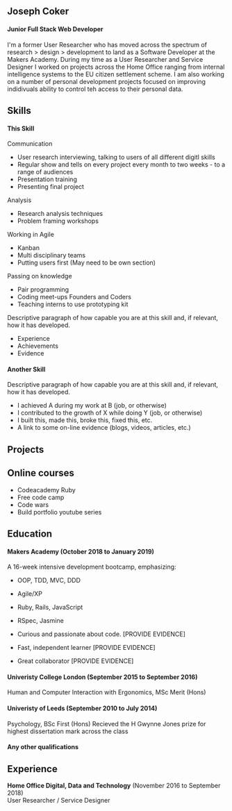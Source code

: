 ## Joseph Coker

#### Junior Full Stack Web Developer

I'm a former User Researcher who has moved across the spectrum of research > design > development to land as a Software Developer at the Makers Academy. During my time as a User Researcher and Service Designer I worked on projects across the Home Office ranging from internal intelligence systems to the EU citizen settlement scheme. I am also working on a number of personal development projects focused on improving indidivuals ability to control teh access to their personal data. 

## Skills

#### This Skill

Communication
- User research interviewing, talking to users of all different digitl skills
- Regular show and tells on every project every month to two weeks - to a range of audiences
- Presentation training
- Presenting final project

Analysis
- Research analysis techniques
- Problem framing workshops

Working in Agile
- Kanban 
- Multi disciplinary teams
- Putting users first (May need to be own section)

Passing on knowledge
- Pair programming
- Coding meet-ups Founders and Coders
- Teaching interns to use prototyping kit

Descriptive paragraph of how capable you are at this skill and, if relevant, how it has developed.

- Experience
- Achievements
- Evidence

#### Another Skill

Descriptive paragraph of how capable you are at this skill and, if relevant, how it has developed.

- I achieved A during my work at B (job, or otherwise)
- I contributed to the growth of X while doing Y (job, or otherwise)
- I built this, made this, broke this, fixed this, etc.
- A link to some on-line evidence (blogs, videos, articles, etc.)

## Projects


## Online courses
- Codeacademy Ruby
- Free code camp
- Code wars
- Build portfolio youtube series


## Education

#### Makers Academy (October 2018 to January 2019)
A 16-week intensive development bootcamp, emphasizing: 
- OOP, TDD, MVC, DDD
- Agile/XP
- Ruby, Rails, JavaScript
- RSpec, Jasmine


- Curious and passionate about code. [PROVIDE EVIDENCE]
- Fast, independent learner [PROVIDE EVIDENCE]
- Great collaborator [PROVIDE EVIDENCE]


#### Univeristy College London (September 2015 to September 2016)

Human and Computer Interaction with Ergonomics, MSc
Merit (Hons)

#### Univeristy of Leeds (September 2010 to July 2014)
Psychology, BSc
First (Hons)
Recieved the H Gwynne Jones prize for highest dissertation mark across the class


#### Any other qualifications

## Experience

**Home Office Digital, Data and Technology** (November 2016 to September 2018)    
User Researcher / Service Designer 
